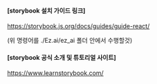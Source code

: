 #### [storybook 설치 가이드 링크]

https://storybook.js.org/docs/guides/guide-react/

(위 명령어를 ./Ez.ai/ez_ai 폴더 안에서 수행할것)



#### [storybook 공식 소개 및 튜토리얼 사이트]

https://www.learnstorybook.com/

